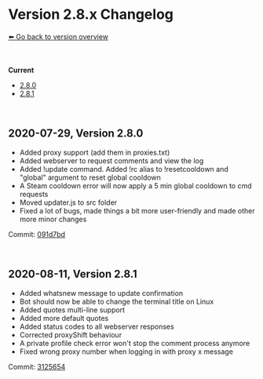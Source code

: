 # Version 2.8.x Changelog
[⬅️ Go back to version overview](../version_changelogs.md)

&nbsp;

**Current**  
- [2.8.0](#2.8.0)
- [2.8.1](#2.8.1)
  
&nbsp;

<a id="2.8.0"></a>

## **2020-07-29, Version 2.8.0**
- Added proxy support (add them in proxies.txt)
- Added webserver to request comments and view the log
- Added !update command. Added !rc alias to !resetcooldown and "global" argument to reset global cooldown
- A Steam cooldown error will now apply a 5 min global cooldown to cmd requests
- Moved updater.js to src folder
- Fixed a lot of bugs, made things a bit more user-friendly and made other more minor changes

Commit: [091d7bd](https://github.com/3urobeat/steam-comment-service-bot/commit/091d7bd)

&nbsp;

<a id="2.8.1"></a>

## **2020-08-11, Version 2.8.1**
- Added whatsnew message to update confirmation
- Bot should now be able to change the terminal title on Linux
- Added quotes multi-line support
- Added more default quotes
- Added status codes to all webserver responses
- Corrected proxyShift behaviour
- A private profile check error won't stop the comment process anymore
- Fixed wrong proxy number when logging in with proxy x message

Commit: [3125654](https://github.com/3urobeat/steam-comment-service-bot/commit/3125654)